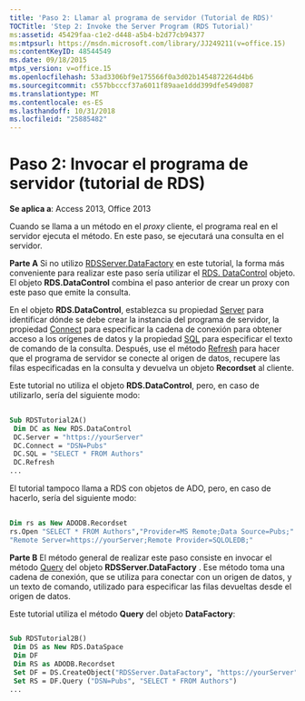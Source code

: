 ```yaml
---
title: 'Paso 2: Llamar al programa de servidor (Tutorial de RDS)'
TOCTitle: 'Step 2: Invoke the Server Program (RDS Tutorial)'
ms:assetid: 45429faa-c1e2-d448-a5b4-b2d77cb94377
ms:mtpsurl: https://msdn.microsoft.com/library/JJ249211(v=office.15)
ms:contentKeyID: 48544549
ms.date: 09/18/2015
mtps_version: v=office.15
ms.openlocfilehash: 53ad3306bf9e175566f0a3d02b1454872264d4b6
ms.sourcegitcommit: c557bbcccf37a6011f89aae1ddd399dfe549d087
ms.translationtype: MT
ms.contentlocale: es-ES
ms.lasthandoff: 10/31/2018
ms.locfileid: "25885482"
---
```

# <a name="step-2-invoke-the-server-program-rds-tutorial"></a>Paso 2: Invocar el programa de servidor (tutorial de RDS)


**Se aplica a**: Access 2013, Office 2013

Cuando se llama a un método en el *proxy* cliente, el programa real en el servidor ejecuta el método. En este paso, se ejecutará una consulta en el servidor.

**Parte A** Si no utilizo [RDSServer.DataFactory](datafactory-object-rdsserver.md) en este tutorial, la forma más conveniente para realizar este paso sería utilizar el [RDS. DataControl](datacontrol-object-rds.md) objeto. El objeto **RDS.DataControl** combina el paso anterior de crear un proxy con este paso que emite la consulta.

En el objeto **RDS.DataControl**, establezca su propiedad [Server](server-property-rds.md) para identificar dónde se debe crear la instancia del programa de servidor, la propiedad [Connect](connect-property-rds.md) para especificar la cadena de conexión para obtener acceso a los orígenes de datos y la propiedad [SQL](https://msdn.microsoft.com/library/jj248989\(v=office.15\)) para especificar el texto de comando de la consulta. Después, use el método [Refresh](refresh-method-rds.md) para hacer que el programa de servidor se conecte al origen de datos, recupere las filas especificadas en la consulta y devuelva un objeto **Recordset** al cliente.

Este tutorial no utiliza el objeto **RDS.DataControl**, pero, en caso de utilizarlo, sería del siguiente modo:

```vb 
 
Sub RDSTutorial2A() 
 Dim DC as New RDS.DataControl 
 DC.Server = "https://yourServer" 
 DC.Connect = "DSN=Pubs" 
 DC.SQL = "SELECT * FROM Authors" 
 DC.Refresh 
... 
```

El tutorial tampoco llama a RDS con objetos de ADO, pero, en caso de hacerlo, sería del siguiente modo:

```vb 
 
Dim rs as New ADODB.Recordset 
rs.Open "SELECT * FROM Authors","Provider=MS Remote;Data Source=Pubs;" & _ 
"Remote Server=https://yourServer;Remote Provider=SQLOLEDB;" 
```

**Parte B** El método general de realizar este paso consiste en invocar el método [Query](query-method-rds.md) del objeto **RDSServer.DataFactory** . Ese método toma una cadena de conexión, que se utiliza para conectar con un origen de datos, y un texto de comando, utilizado para especificar las filas devueltas desde el origen de datos.

Este tutorial utiliza el método **Query** del objeto **DataFactory**:

```vb 
 
Sub RDSTutorial2B() 
 Dim DS as New RDS.DataSpace 
 Dim DF 
 Dim RS as ADODB.Recordset 
 Set DF = DS.CreateObject("RDSServer.DataFactory", "https://yourServer") 
 Set RS = DF.Query ("DSN=Pubs", "SELECT * FROM Authors") 
... 
```


